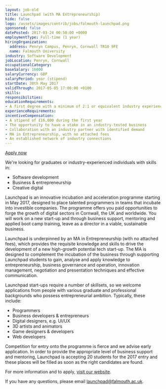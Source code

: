 ```yaml
---
layout: job-old
title: Launchpad (with MA Entrepreneurship)
hide: false
logo: /assets/images/contrib/jobs/falmouth-launchpad.png
sponsored: false
datePosted: 2017-03-24 00:50:00 +0000
employmentType: Full-time (1 year)
hiringOrganization:
  address: Penryn Campus, Penryn, Cornwall TR10 9FE
  name: Falmouth University
industry: Software Development
jobLocation: Penryn, Cornwall
occupationalCategory:
baseSalary: 16000
salaryCurrency: GBP
salaryPeriod: year (stipend)
startDate: 30th May 2017
validThrough: 2017-05-05 17:00:00 +0100
skills:
responsibilities:
educationRequirements:
- A first degree with a minimum of 2:1 or equivalent industry experience.
experienceRequirements:
incentiveCompensation:
- A stipend of £16,000 during the first year
- The opportunity to have a stake in an industry-tested business
- Collaboration with an industry partner with identified demand
- MA in Entrepreneurship, with no attached fees
- An established network of industry connections
---
```


[Apply now](http://falmouthlaunchpad.co.uk/)

We're looking for graduates or industry-experienced individuals with skills in:

- Software development
- Business & entrepreneurship
- Creative digital

Launchpad is an innovative incubation and acceleration programme starting in May 2017, designed to place talented programmers in teams that incubate into investible companies. The programme offers you paid opportunities to forge the growth of digital sectors in Cornwall, the UK and worldwide. You will work on a new start-up and through business support, mentoring and applied boot camp training, leave as a director in a viable, sustainable business.

Launchpad is underpinned by an MA in Entrepreneurship (with no attached fees), which provides the requisite knowledge and skills to drive the development of a new high-growth potential tech start-up. The MA is designed to complement the incubation of the business through supporting Launchpad students to gain, analyse and apply knowledge to entrepreneurship, business governance and operation, innovation management, negotiation and presentation techniques and effective communication.

Launchpad start-ups require a number of skillsets, so we welcome applications from people with various graduate and professional backgrounds who possess entrepreneurial ambition. Typically, these include:

- Programmers
- Business developers & entrepreneurs
- Digital designers, e.g. UI/UX
- 3D artists and animators
- Game designers & developers
- Web developers

Competition for entry onto the programme is fierce and we advise early application. In order to provide the appropriate level of business support and mentoring, Launchpad is accepting 20 students for the 2017 entry and these places will be filled as soon as the right candidates are found.

For more information and to apply, [visit our website](http://falmouthlaunchpad.co.uk/).

If you have any questions, please email [launchpad@falmouth.ac.uk](mailto:launchpad@falmouth.ac.uk).

